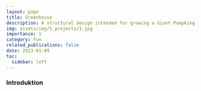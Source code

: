 ```yaml
---
layout: page
title: Greenhouse
description: A structural design intended for growing a Giant Pumpking
img: assets/img/5_projects/1.jpg
importance: 1
category: Fun
related_publications: false
date: 2023-01-09
toc:
  sidebar: left
---
```


<h3>Introduktion</h3>
